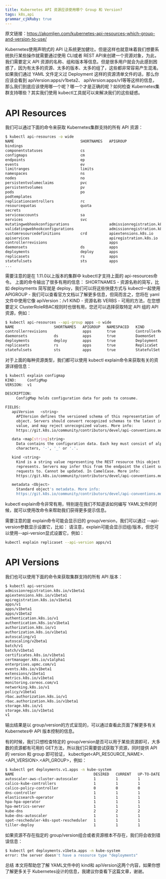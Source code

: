 ```yaml
---
title: Kubernetes API 资源应该使用哪个 Group 和 Version? 
tags: k8s,api
grammar_cjkRuby: true
---
```



原文链接：https://akomljen.com/kubernetes-api-resources-which-group-and-version-to-use/

Kubernetes使用声明式的 API 让系统更加健壮。但是这样也就意味着我们想要系统执行某些操作就需要通过使用 CLI或者 REST API来创建一个资源对象，为此，我们需要定义 API 资源的名称、组和版本等信息。但是很多用户就会为此感到困惑了，因为有太多的资源、太多的版本、太多的组了，这些都非常容易产生混淆。如果我们通过 YAML 文件定义过 Deployment 这样的资源清单文件的话，那么你应该会看到 apiVersion:apps/v1beta2、 apiVersion:apps/v1等等这样的信息，那么我们到底应该使用哪一个呢？哪一个才是正确的呢？如何检查 Kubernetes集群支持哪些？其实我们使用 kubectl工具就可以来解决我们的这些疑惑。

# API Resources

我们可以通过下面的命令来获取 Kubernetes集群支持的所有 API 资源：

```bash
$ kubectl api-resources -o wide
NAME                              SHORTNAMES   APIGROUP                       NAMESPACED   KIND                             VERBS
bindings                                                                      true         Binding                          [create]
componentstatuses                 cs                                          false        ComponentStatus                  [get list]
configmaps                        cm                                          true         ConfigMap                        [create delete deletecollection get list patch update watch]
endpoints                         ep                                          true         Endpoints                        [create delete deletecollection get list patch update watch]
events                            ev                                          true         Event                            [create delete deletecollection get list patch update watch]
limitranges                       limits                                      true         LimitRange                       [create delete deletecollection get list patch update watch]
namespaces                        ns                                          false        Namespace                        [create delete get list patch update watch]
nodes                             no                                          false        Node                             [create delete deletecollection get list patch proxy update watch]
persistentvolumeclaims            pvc                                         true         PersistentVolumeClaim            [create delete deletecollection get list patch update watch]
persistentvolumes                 pv                                          false        PersistentVolume                 [create delete deletecollection get list patch update watch]
pods                              po                                          true         Pod                              [create delete deletecollection get list patch proxy update watch]
podtemplates                                                                  true         PodTemplate                      [create delete deletecollection get list patch update watch]
replicationcontrollers            rc                                          true         ReplicationController            [create delete deletecollection get list patch update watch]
resourcequotas                    quota                                       true         ResourceQuota                    [create delete deletecollection get list patch update watch]
secrets                                                                       true         Secret                           [create delete deletecollection get list patch update watch]
serviceaccounts                   sa                                          true         ServiceAccount                   [create delete deletecollection get list patch update watch]
services                          svc                                         true         Service                          [create delete get list patch proxy update watch]
mutatingwebhookconfigurations                  admissionregistration.k8s.io   false        MutatingWebhookConfiguration     [create delete deletecollection get list patch update watch]
validatingwebhookconfigurations                admissionregistration.k8s.io   false        ValidatingWebhookConfiguration   [create delete deletecollection get list patch update watch]
customresourcedefinitions         crd          apiextensions.k8s.io           false        CustomResourceDefinition         [create delete deletecollection get list patch update watch]
apiservices                                    apiregistration.k8s.io         false        APIService                       [create delete deletecollection get list patch update watch]
controllerrevisions                            apps                           true         ControllerRevision               [create delete deletecollection get list patch update watch]
daemonsets                        ds           apps                           true         DaemonSet                        [create delete deletecollection get list patch update watch]
deployments                       deploy       apps                           true         Deployment                       [create delete deletecollection get list patch update watch]
replicasets                       rs           apps                           true         ReplicaSet                       [create delete deletecollection get list patch update watch]
statefulsets                      sts          apps                           true         StatefulSet                      [create delete deletecollection get list patch update watch]
...
```


需要注意的是在 1.11.0以上版本的集群中 kubectl才支持上面的 api-resources命令。
上面的命令输出了很多有用的信息：
SHORTNAMES - 资源名称的简写，比如 deployments 简写就是 deploy，我们可以将这些快捷方式与 kubectl一起使用
APIGROUP - 我们可以查看官方文档以了解更多信息，但简而言之，您将在 yaml文件中使用它像 apiVersion：<APIGROUP>/v1
KIND - 资源名称
VERBS - 可用的方法，在您想要定义 ClusterRoleRBAC规则时也很有用，您还可以选择获取特定 API 组的 API 资源，例如：

```bash
$ kubectl api-resources --api-group apps -o wide
NAME                  SHORTNAMES   APIGROUP   NAMESPACED   KIND                 VERBS
controllerrevisions                apps       true         ControllerRevision   [create delete deletecollection get list patch update watch]
daemonsets            ds           apps       true         DaemonSet            [create delete deletecollection get list patch update watch]
deployments           deploy       apps       true         Deployment           [create delete deletecollection get list patch update watch]
replicasets           rs           apps       true         ReplicaSet           [create delete deletecollection get list patch update watch]
statefulsets          sts          apps       true         StatefulSet   

```

对于上面的每种资源类型，我们都可以使用 kubectl explain命令来获取有关的资源详细信息：

```bash
$ kubectl explain configmap
KIND:     ConfigMap
VERSION:  v1

DESCRIPTION:
     ConfigMap holds configuration data for pods to consume.

FIELDS:
   apiVersion	<string>
     APIVersion defines the versioned schema of this representation of an
     object. Servers should convert recognized schemas to the latest internal
     value, and may reject unrecognized values. More info:
     https://git.k8s.io/community/contributors/devel/api-conventions.md#resources

   data	<map[string]string>
     Data contains the configuration data. Each key must consist of alphanumeric
     characters, '-', '_' or '.'.

   kind	<string>
     Kind is a string value representing the REST resource this object
     represents. Servers may infer this from the endpoint the client submits
     requests to. Cannot be updated. In CamelCase. More info:
     https://git.k8s.io/community/contributors/devel/api-conventions.md#types-kinds

   metadata	<Object>
     Standard object's metadata. More info:
     https://git.k8s.io/community/contributors/devel/api-conventions.md#metadata
```

kubectl explain命令非常有用，特别是在我们不知道该如何编写 YAML文件的时候，就可以使用改命令来帮助我们获得更多提示信息。

需要注意的是 explain命令可能会显示旧的 group/version，我们可以通过 --api-version参数显示设置它，比如：
请注意，explain可能会显示旧组/版本，但您可以使用--api-version显式设置它，例如：

```bash
kubectl explain replicaset --api-version apps/v1
```

# API Versions
我们也可以使用下面的命令来获取集群支持的所有 API 版本：
```bash
$ kubectl api-versions
admissionregistration.k8s.io/v1beta1
apiextensions.k8s.io/v1beta1
apiregistration.k8s.io/v1beta1
apps/v1
apps/v1beta1
apps/v1beta2
authentication.k8s.io/v1
authentication.k8s.io/v1beta1
authorization.k8s.io/v1
authorization.k8s.io/v1beta1
autoscaling/v1
autoscaling/v2beta1
batch/v1
batch/v1beta1
certificates.k8s.io/v1beta1
certmanager.k8s.io/v1alpha1
enterprises.upmc.com/v1
events.k8s.io/v1beta1
extensions/v1beta1
metrics.k8s.io/v1beta1
monitoring.coreos.com/v1
networking.k8s.io/v1
policy/v1beta1
rbac.authorization.k8s.io/v1
rbac.authorization.k8s.io/v1beta1
storage.k8s.io/v1
storage.k8s.io/v1beta1
v1
```

输出结果是以 group/version的方式呈现的，可以通过查看此页面了解更多有关 Kubernetes中 API 版本控制的信息。

有的时候，我们只想检查特定的 group/version是否可以用于某些资源即可，大多数的资源都有可用的 GET方法，所以我们只需要尝试获取下资源，同时提供 API 的 version 和 group 即可验证， kubectlget<API_RESOURCE_NAME>.<API_VERSION>.<API_GROUP>，例如：

```bash
$ kubectl get deployments.v1.apps -n kube-system
NAME                                    DESIRED   CURRENT   UP-TO-DATE   AVAILABLE   AGE
autoscaler-aws-cluster-autoscaler       1         1         1            1           55d
calico-kube-controllers                 1         1         1            1           317d
calico-policy-controller                0         0         0            0           317d
dns-controller                          1         1         1            1           317d
elasticsearch-operator                  1         1         1            1           274d
hpa-hpa-operator                        1         1         1            1           60d
hpa-metrics-server                      1         1         1            1           60d
kube-dns                                2         2         2            2           317d
kube-dns-autoscaler                     1         1         1            1           317d
spot-rescheduler-k8s-spot-rescheduler   1         1         1            1           136d
tiller-deploy                           1         1         1            1           315d
```

如果资源不存在指定的 group/version组合或者资源根本不存在，我们将会收到错误信息：

```bash
$ kubectl get deployments.v1beta.apps -n kube-system
error: the server doesn't have a resource type "deployments"
```

总结
本文将帮助您了解 YAML文件中的 kind和 apiVersion这两个内容，如果你想了解更多关于 Kubernetes设计的信息，我建议你查看下这篇文章，谢谢。